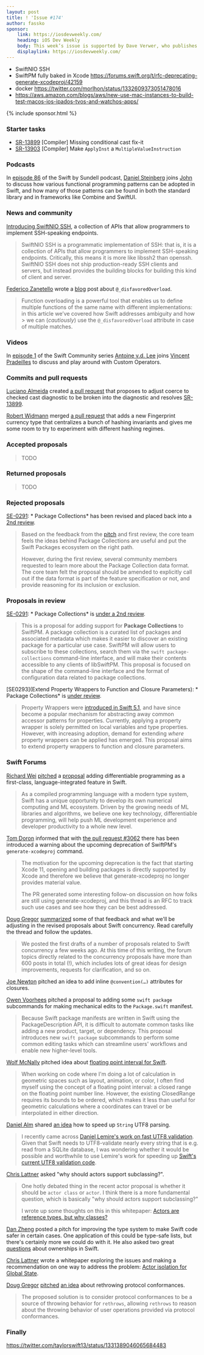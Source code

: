 ```yaml
---
layout: post
title: ! 'Issue #174'
author: fassko
sponsor:
    link: https://iosdevweekly.com/
    heading: iOS Dev Weekly
    body: This week’s issue is supported by Dave Verwer, who publishes iOS Dev Weekly every Friday and who co-created the Swift Package Index. He’s been a big advocate for the Weekly Brief since it started, and is supporting it because he wants to see it continue! It’s that simple.
    displaylink: https://iosdevweekly.com/
---
```


* SwiftNIO SSH
* SwiftPM fully baked in Xcode https://forums.swift.org/t/rfc-deprecating-generate-xcodeproj/42159
* docker https://twitter.com/morlhon/status/1332609373051478016
* https://aws.amazon.com/blogs/aws/new-use-mac-instances-to-build-test-macos-ios-ipados-tvos-and-watchos-apps/

<!--excerpt-->

{% include sponsor.html %}

### Starter tasks


- [SR-13899](https://bugs.swift.org/browse/SR-13899) [Compiler] Missing conditional cast fix-it
- [SR-13903](https://bugs.swift.org/browse/SR-13903) [Compiler] Make `ApplyInst` a `MultipleValueInstruction`

### Podcasts

In [episode 86](https://www.swiftbysundell.com/podcast/86/) of the Swift by Sundell podcast, [Daniel Steinberg](https://twitter.com/dimsumthinking) joins [John](https://twitter.com/johnsundell) to discuss how various functional programming patterns can be adopted in Swift, and how many of those patterns can be found in both the standard library and in frameworks like Combine and SwiftUI.

### News and community

[Introducing SwiftNIO SSH](https://swift.org/blog/swiftnio-ssh/), a collection of APIs that allow programmers to implement SSH-speaking endpoints.

> SwiftNIO SSH is a programmatic implementation of SSH: that is, it is a collection of APIs that allow programmers to implement SSH-speaking endpoints. Critically, this means it is more like libssh2 than openssh. SwiftNIO SSH does not ship production-ready SSH clients and servers, but instead provides the building blocks for building this kind of client and server.


[Federico Zanetello](https://www.twitter.com/zntfdr) wrote a [blog](https://fivestars.blog/swift/disfavoredOverload.html) post about `@_disfavoredOverload`.

> Function overloading is a powerful tool that enables us to define multiple functions of the same name with different implementations:
in this article we’ve covered how Swift addresses ambiguity and how > we can (_cautiously_) use the `@_disfavoredOverload` attribute in case of multiple matches.

### Videos

In [episode 1](https://youtu.be/wbIwhv98ALg) of the Swift Community series [Antoine v.d. Lee](https://twitter.com/twannl) joins [Vincent Pradeilles](https://twitter.com/v_pradeilles) to discuss and play around with Custom Operators.

### Commits and pull requests

[Luciano Almeida](https://github.com/LucianoPAlmeida) created [a pull request](https://github.com/apple/swift/pull/34883) that proposes to adjust coerce to checked cast diagnostic to be broken into the diagnostic and resolves [SR-13899](https://bugs.swift.org/browse/SR-13899).

[Robert Widmann](https://twitter.com/CodaFi_) merged [a pull request](https://github.com/apple/swift/pull/34808) that adds a new Fingerprint currency type that centralizes a bunch of hashing invariants and gives me some room to try to experiment with different hashing regimes.

### Accepted proposals

> TODO

### Returned proposals

> TODO

### Rejected proposals

[SE-0291](https://github.com/apple/swift-evolution/blob/main/proposals/0291-package-collections.md): * Package Collections* has been revised and placed back into a [2nd review](https://forums.swift.org/t/se-0291-2nd-review-package-collections/).

> Based on the feedback from the [pitch](https://forums.swift.org/t/package-feeds/) and first review, the core team feels the ideas behind Package Collections are useful and put the Swift Packages ecosystem on the right path.
>
> However, during the first review, several community members requested to learn more about the Package Collection data format. The core team felt the proposal should be amended to explicitly call out if the data format is part of the feature specification or not, and provide reasoning for its inclusion or exclusion.

### Proposals in review

[SE-0291](https://github.com/apple/swift-evolution/blob/main/proposals/0291-package-collections.md): * Package Collections* is [under a 2nd review](https://forums.swift.org/t/se-0291-2nd-review-package-collections/42369).

> This is a proposal for adding support for **Package Collections** to SwiftPM. A package collection is a curated list of packages and associated metadata which makes it easier to discover an existing package for a particular use case. SwiftPM will allow users to subscribe to these collections, search them via the `swift package-collections` command-line interface, and will make their contents accessible to any clients of libSwiftPM. This proposal is focused on the shape of the command-line interface and the format of configuration data related to package collections.


[SE0293](Extend Property Wrappers to Function and Closure Parameters): * Package Collections* is [under review](https://forums.swift.org/t/se0293-extend-property-wrappers-to-function-and-closure-parameters/42400).

> Property Wrappers were [introduced in Swift 5.1](https://github.com/apple/swift-evolution/blob/main/proposals/0258-property-wrappers.md), and have since become a popular mechanism for abstracting away common accessor patterns for properties. Currently, applying a property wrapper is solely permitted on local variables and type properties. However, with increasing adoption, demand for extending _where_ property wrappers can be applied has emerged. This proposal aims to extend property wrappers to function and closure parameters.

### Swift Forums

[Richard Wei](https://twitter.com/rxwei) [pitched](https://forums.swift.org/t/differentiable-programming-for-gradient-based-machine-learning/42147) a [proposal](https://github.com/rxwei/swift-evolution/blob/autodiff/proposals/0000-differentiable-programming.md) adding differentiable programming as a first-class, language-integrated feature in Swift.

> As a compiled programming language with a modern type system, Swift has a unique opportunity to develop its own numerical computing and ML ecosystem. Driven by the growing needs of ML libraries and algorithms, we believe one key technology, differentiable programming, will help push ML development experience and developer productivity to a whole new level.


[Tom Doron](https://twitter.com/TomerDoron) informed that with [the pull request #3062](https://github.com/apple/swift-package-manager/pull/3062) there has been introduced a warning about the upcoming deprecation of SwiftPM's `generate-xcodeproj` command.

> The motivation for the upcoming deprecation is the fact that starting Xcode 11, opening and building packages is directly supported by Xcode and therefore we believe that generate-xcodeproj no longer provides material value.
>
> The PR generated some interesting follow-on discussion on how folks are still using generate-xcodeproj, and this thread is an RFC to track such use cases and see how they can be best addressed.


[Doug Gregor](https://twitter.com/dgregor79) [summarized](https://forums.swift.org/t/concurrency-evolving-the-concurrency-design-and-proposals/42184) some of that feedback and what we'll be adjusting in the revised proposals about Swift concurrency. Read carefully the thread and follow the updates.

> We posted the first drafts of a number of proposals related to Swift concurrency a few weeks ago. At this time of this writing, the forum topics directly related to the concurrency proposals have more than 600 posts in total (!), which includes lots of great ideas for design improvements, requests for clarification, and so on.


[Joe Newton](https://forums.swift.org/u/somerandomiosdev) pitched an idea to add inline `@convention(…)` attributes for closures.


[Owen Voorhees](https://twitter.com/owenvoorhees) pitched a proposal to adding some `swift package` subcommands for making mechanical edits to the `Package.swift` manifest.

> Because Swift package manifests are written in Swift using the PackageDescription API, it is difficult to automate common tasks like adding a new product, target, or dependency. This proposal introduces new `swift package` subcommands to perform some common editing tasks which can streamline users' workflows and enable new higher-level tools.


[Wolf McNally](https://forums.swift.org/u/wolf) pitched idea about [floating point interval for Swift](https://forums.swift.org/t/floating-point-interval/42263).

> When working on code where I'm doing a lot of calculation in geometric spaces such as layout, animation, or color, I often find myself using the concept of a floating point interval: a closed range on the floating point number line. However, the existing ClosedRange requires its bounds to be ordered, which makes it less than useful for geometric calculations where a coordinates can travel or be interpolated in either direction.


[Daniel Alm](https://forums.swift.org/u/mrmage) shared [an idea](https://forums.swift.org/t/speeding-up-strings-utf8-parsing/42270) how to speed up `String` UTF8 parsing.

> I recently came across [Daniel Lemire's work on fast UTF8 validation](https://lemire.me/blog/2020/10/20/ridiculously-fast-unicode-utf-8-validation/). Given that Swift needs to UTF8-validate nearly every string that is e.g. read from a SQLite database, I was wondering whether it would be possible and worthwhile to use Lemire's work for speeding up [Swift's current UTF8 validation code](https://github.com/apple/swift/blob/main/stdlib/public/core/StringUTF8Validation.swift).


[Chris Lattner](https://twitter.com/clattner_llvm) asked "why should actors support subclassing?".

> One hotly debated thing in the recent actor proposal is whether it should be `actor class` or `actor`.  I think there is a more fundamental question, which is basically "why should actors support subclassing?"
>
> I wrote up some thoughts on this in this whitepaper: [Actors are reference types, but why classes?](https://docs.google.com/document/d/14e3p6yBt1kPrakLcEHV4C9mqNBkNibXIZsozdZ6E71c/edit#)


[Dan Zheng](https://twitter.com/dancherp) posted a pitch for improving the type system to make Swift code safer in certain cases. One application of this could be type-safe lists, but there's certainly more we could do with it. He also asked two great [questions](https://forums.swift.org/t/basic-swift-ownership-y-questions/42340) about ownerships in Swift.


[Chris Lattner](https://twitter.com/clattner_llvm) wrote a whitepaper exploring the issues and making a recommendation on one way to address the problem: [Actor isolation for Global State](https://docs.google.com/document/d/1DKRs1mknTxB1s04KTVgteAmzh51ubk6-hA-HRSr7mzY/edit#).


[Doug Gregor](https://twitter.com/dgregor79) [pitched](https://forums.swift.org/t/pitch-rethrowing-protocol-conformances/42373) [an idea](https://github.com/DougGregor/swift-evolution/blob/rethrows-protocol-conformances/proposals/NNNN-rethrows-protocol-conformances.md) about rethrowing protocol conformances.

> The proposed solution is to consider protocol conformances to be a source of throwing behavior for `rethrows`, allowing `rethrows` to reason about the throwing behavior of user operations provided via protocol conformances.


### Finally

https://twitter.com/taylorswift13/status/1331389046065684483
